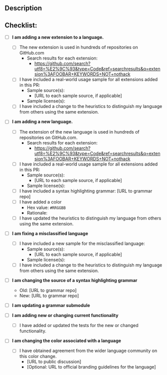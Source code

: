 <!--- Briefly describe your changes in the field above. -->

## Description
<!--- If necessary, go into depth of what this pull request is doing. -->

## Checklist:
<!--- Go over all the following points, and put an `x` in all the boxes that apply. -->
<!--- Please remove whole sections, not points within the sections, that do not apply -->
<!--- If you're unsure about any of these, don't hesitate to ask. We're here to help! -->
- [ ] **I am adding a new extension to a language.**
  - [ ] The new extension is used in hundreds of repositories on GitHub.com
    - Search results for each extension:
      <!-- Replace FOOBAR with the new extension, and KEYWORDS with keywords unique to the language. Repeat for each extension added. -->
      - https://github.com/search?utf8=%E2%9C%93&type=Code&ref=searchresults&q=extension%3AFOOBAR+KEYWORDS+NOT+nothack
  - [ ] I have included a real-world usage sample for all extensions added in this PR:
    - Sample source(s):
      - [URL to each sample source, if applicable]
    - Sample license(s):
  - [ ] I have included a change to the heuristics to distinguish my language from others using the same extension.

- [ ] **I am adding a new language.**
  - [ ] The extension of the new language is used in hundreds of repositories on GitHub.com.
    - Search results for each extension:
      <!-- Replace FOOBAR with the new extension, and KEYWORDS with keywords unique to the language. Repeat for each extension added. -->
      -  https://github.com/search?utf8=%E2%9C%93&type=Code&ref=searchresults&q=extension%3AFOOBAR+KEYWORDS+NOT+nothack
  - [ ] I have included a real-world usage sample for all extensions added in this PR:
    - Sample source(s):
      - [URL to each sample source, if applicable]
    - Sample license(s):
  - [ ] I have included a syntax highlighting grammar: [URL to grammar repo]
      <!-- Setting a color is strongly recommended, but optional: `#cccccc` is used by default -->
  - [ ] I have added a color
    - Hex value: `#RRGGBB`
    - Rationale: <!-- Please specify why you chose this color (if it was randomly selected, please say so); it helps arbitrate future requests to change a language's color -->
  - [ ] I have updated the heuristics to distinguish my language from others using the same extension.

- [ ] **I am fixing a misclassified language**
  - [ ] I have included a new sample for the misclassified language:
    - Sample source(s):
      - [URL to each sample source, if applicable]
    - Sample license(s):
  - [ ] I have included a change to the heuristics to distinguish my language from others using the same extension.

- [ ] **I am changing the source of a syntax highlighting grammar**
  - Old: [URL to grammar repo]
  - New: [URL to grammar repo]

- [ ] **I am updating a grammar submodule**
  <!-- That's not necessary, grammar submodules are updated automatically with each new release. -->

- [ ] **I am adding new or changing current functionality**
  <!-- This includes modifying the vendor, documentation, and generated lists. -->
  - [ ] I have added or updated the tests for the new or changed functionality.

- [ ] **I am changing the color associated with a language**
  <!-- Please ensure you have gathered agreement from the wider language community _before_ opening this PR -->
  - [ ] I have obtained agreement from the wider language community on this color change.
    - [URL to public discussion]
    - [Optional: URL to official branding guidelines for the language]
